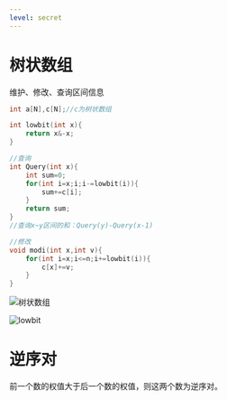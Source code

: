```yaml
---
level: secret
---
```

# 树状数组

维护、修改、查询区间信息

```cpp
int a[N],c[N];//c为树状数组

int lowbit(int x){
    return x&-x;
}

//查询
int Query(int x){
    int sum=0;
    for(int i=x;i;i-=lowbit(i)){
        sum+=c[i];
    }
    return sum;
}
//查询x~y区间的和：Query(y)-Query(x-1)

//修改
void modi(int x,int v){
    for(int i=x;i<=n;i+=lowbit(i)){
        c[x]+=v;
    }
}
```

![树状数组](https://cdn.luogu.com.cn/upload/pic/54623.png)

![lowbit](https://cdn.luogu.com.cn/upload/pic/54624.png)

# 逆序对

前一个数的权值大于后一个数的权值，则这两个数为逆序对。
